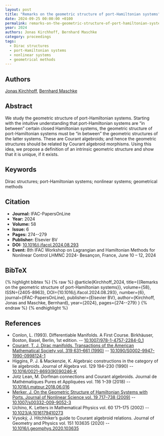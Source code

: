 ```yaml
---
layout: post
title: "Remarks on the geometric structure of port-Hamiltonian systems"
date: 2024-09-25 00:00:00 +0100
permalink: remarks-on-the-geometric-structure-of-port-hamiltonian-systems
year: 2024
authors: Jonas Kirchhoff, Bernhard Maschke
category: proceedings
tags:
  - Dirac structures
  - port-Hamiltonian systems
  - nonlinear systems
  - geometrical methods
---
```

 
## Authors
[Jonas Kirchhoff](authors/jonas-kirchhoff), [Bernhard Maschke](authors/bernhard-maschke)
 
## Abstract
We study the geometric structure of port-Hamiltonian systems. Starting with the intuitive understanding that port-Hamiltonian systems are “in between” certain closed Hamiltonian systems, the geometric structure of port-Hamiltonian systems must be “in between” the geometric structures of the latter systems. These are Courant algebroids; and hence the geometric structures should be related by Courant algebroid morphisms. Using this idea, we propose a definition of an intrinsic geometric structure and show that it is unique, if it exists.
 
## Keywords
Dirac structures; port-Hamiltonian systems; nonlinear systems; geometrical methods
 
## Citation
- **Journal:** IFAC-PapersOnLine
- **Year:** 2024
- **Volume:** 58
- **Issue:** 6
- **Pages:** 274--279
- **Publisher:** Elsevier BV
- **DOI:** [10.1016/j.ifacol.2024.08.293](https://doi.org/10.1016/j.ifacol.2024.08.293)
- **Event:** 8th IFAC Workshop on Lagrangian and Hamiltonian Methods for Nonlinear Control LHMNC 2024- Besançon, France, June 10 – 12, 2024
 
## BibTeX
{% highlight bibtex %}
{% raw %}
@article{Kirchhoff_2024,
  title={{Remarks on the geometric structure of port-Hamiltonian systems}},
  volume={58},
  ISSN={2405-8963},
  DOI={10.1016/j.ifacol.2024.08.293},
  number={6},
  journal={IFAC-PapersOnLine},
  publisher={Elsevier BV},
  author={Kirchhoff, Jonas and Maschke, Bernhard},
  year={2024},
  pages={274--279}
}
{% endraw %}
{% endhighlight %}
 
## References
- Conlon, L. (1993). Differentiable Manifolds. A First Course. Birkhäuser, Boston, Basel, Berlin, 1st edition. -- [10.1007/978-1-4757-2284-0_1](https://doi.org/10.1007/978-1-4757-2284-0_1)
- [Courant, T. J. Dirac manifolds. Transactions of the American Mathematical Society vol. 319 631–661 (1990)](dirac-manifolds) -- [10.1090/S0002-9947-1990-0998124-1](https://doi.org/10.1090/S0002-9947-1990-0998124-1)
- Higgins, P. J. & Mackenzie, K. Algebraic constructions in the category of lie algebroids. Journal of Algebra vol. 129 194–230 (1990) -- [10.1016/0021-8693(90)90246-K](https://doi.org/10.1016/0021-8693(90)90246-K)
- Jotz Lean, M. Dorfman connections and Courant algebroids. Journal de Mathématiques Pures et Appliquées vol. 116 1–39 (2018) -- [10.1016/j.matpur.2018.06.016](https://doi.org/10.1016/j.matpur.2018.06.016)
- [Merker, J. On the Geometric Structure of Hamiltonian Systems with Ports. Journal of Nonlinear Science vol. 19 717–738 (2009)](on-the-geometric-structure-of-hamiltonian-systems-with-ports) -- [10.1007/s00332-009-9052-3](https://doi.org/10.1007/s00332-009-9052-3)
- Uchino, K. Letters in Mathematical Physics vol. 60 171–175 (2002) -- [10.1023/A:1016179410273](https://doi.org/10.1023/A:1016179410273)
- Vysoký, J. Hitchhiker’s guide to Courant algebroid relations. Journal of Geometry and Physics vol. 151 103635 (2020) -- [10.1016/j.geomphys.2020.103635](https://doi.org/10.1016/j.geomphys.2020.103635)

